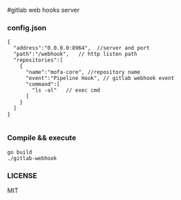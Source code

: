 #gitlab web hooks server

### config.json
```
{
  "address":"0.0.0.0:8964",  //server and port
  "path":"/webhook",   // http listen path
  "repositories":[
    {
      "name":"mofa-core", //repository name
      "event":"Pipeline Hook", // gitlab webhook event
      "command":[
        "ls -al"   // exec cmd
      ]
    }
  ]
}


```

### Compile && execute
```
go build
./gitlab-webhook
```

### LICENSE
 MIT
